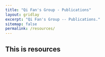 ```yaml
---
title: "Qi Fan's Group - Publications"
layout: gridlay
excerpt: "Qi Fan's Group -- Publications."
sitemap: false
permalink: /resources/
---
```



## This is resources